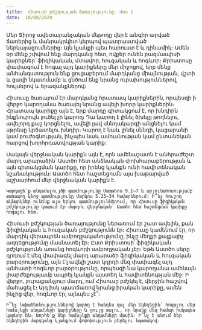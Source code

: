 ```yaml
---
title:  Հիսուսի բժշկության ծառայությունը. մաս 1
date:  18/08/2020
---
```


Մեր Տիրոջ ավետարանչական մեթոդը վեր է անգիր արված ճառերից և մանրակրկիտ կերպով պատրաստված ներկայացումներից։ Այն կյանքի պես հարուստ է և դինամիկ։ Ամեն օր մենք շփվում ենք մարդկանց հետ, ովքեր ունեն բազմապիսի կարիքներ՝ ֆիզիկական, մտավոր, հուզական և հոգևոր։ Քրիստոսը փափագում է հոգալ այդ կարիքները մեր միջոցով, երբ մենք անհանգստություն ենք ցուցաբերում մարդկանց միայնության, վշտի և ցավի նկատմամբ և ցնծում ենք նրանց ուրախություններով, հույսերով և երազանքներով։

Հիսուսը ծառայում էր մարդկանց հրատապ կարիքներին, որպեսզի ի վերջո կարողանա ծառայել նրանց ավելի խորը կարիքներին։ Հրատապ կարիքը այն է, երբ մարդը գիտակցում է, որ խնդիրն ինքնուրույն լուծել չի կարող։ Դա կարող է լինել ծխելը թողնելու, ավելորդ քաշ կորցնելու, ավելի լավ սննդակարգի անցնելու կամ սթրեսը կրճատելու խնդիր։ Կարող է նաև լինել սննդի, կացարանի կամ բուժօգնության, ինչպես նաև ամուսնության կամ ընտանեկան հարցով խորհրդատվության կարիք։

Սակայն վերջնական կարիքն այն է, որն ամենաշատն է անհրաժեշտ մարդ արարածին՝ Աստծո հետ անձնական փոխհարաբերության և այն գիտակցման կարիքը, որ իրենց կյանքն ունի հավիտենական նշանակություն։ Աստծո հետ հաշտեցումն այս խաթարված աշխարհում մեր վերջնական կարիքն է։

`Կարդացե՛ք անդամալույծի պատմությունը Մատթեոս 9.1–7 և արյունահոսությամբ տառապող կնոջ պատմությունը Մարկոս 5.25–34 համարներում: Ի՞նչ հուշող ակնարկներ ունենք այս երկու պատմություններում, որ Հիսուսը ֆիզիկական բժշկությունը կապում էր մարդու վերջնական՝ Աստծո հետ հաշտեցման կարիքը հոգալու հետ։`

Հիսուսի բժշկության ծառայությունը ներառում էր շատ ավելին, քան ֆիզիկական և հուզական բժշկությունն էր։ Հիսուսը կամենում էր, որ մարդիկ վերապրեն ամբողջականությունը, ինչը մեղքի քայքայիչ ազդեցությունը մասնատել էր։ Ըստ Քրիստոսի՝ ֆիզիկական բժշկությունն առանց հոգևորի ամբողջական չէր։ Եթե Աստծո սերը դրդում է մեզ փափագել մարդ արարածի ֆիզիկական և հուզական բարօրությունը, այն է՛լ ավելի շատ կդրդի մեզ փափագել այդ անհատի հոգևոր բարօրությունը, որպեսզի նա կարողանա ամենայն լիարժեքությամբ ապրել կյանքն այստեղ և հավիտենության մեջ։ Ի վերջո, յուրաքանչյուր մարդ, ում Հիսուսը բժշկել է, վերջին հաշվով մահացել է։ Այդ իսկ պատճառով նրանց իրական կարիքը, ամեն ինչից վեր, հոգևոր էր, այնպես չէ՞։

`Ի՞նչ նախաձեռնություններով կարող է հանդես գալ մեր եկեղեցին՝ հոգալու մեր համայնքի անդամների կարիքները և ցույց տալու, որ նրանք մեզ համար իսկապես կարևոր են։ Խորհե՛ք ձեր համայնքի անդամների մասին։ Ի՞նչ է անում ձեր եկեղեցին մարդկանց կյանքում փոփոխություն բերելու նպատակով։`